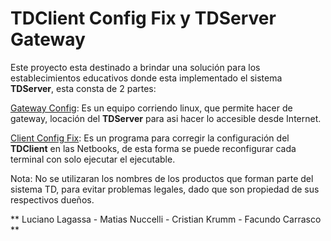 # TDClient Config Fix y **TDServer** Gateway

Este proyecto esta destinado a brindar una solución para los establecimientos educativos donde esta implementado el sistema ****TDServer****, esta consta de 2 partes:

[Gateway Config](Gateway): Es un equipo corriendo linux, que permite hacer de gateway, locación del **TDServer** para asi hacer lo accesible desde Internet.

[Client Config Fix](Client): Es un programa para corregir la configuración del **TDClient** en las Netbooks, de esta forma se puede reconfigurar cada terminal con solo ejecutar el ejecutable.

Nota: No se utilizaran los nombres de los productos que forman parte del sistema TD, para evitar problemas legales, dado que son propiedad de sus respectivos dueños.


** Luciano Lagassa - Matias Nuccelli - Cristian Krumm - Facundo Carrasco **
